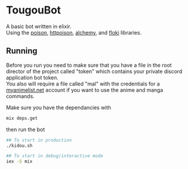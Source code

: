 # TougouBot

A basic bot written in elixir.  
Using the [poison](https://github.com/devinus/poison), [httpoison](https://github.com/edgurgel/httpoison), [alchemy](https://github.com/cronokirby/alchemy), and [floki](https://github.com/philss/floki) libraries.

## Running

Before you run you need to make sure that you have a file in the root director of the project called "token" which contains your private discord application bot token.  
You also will require a file called "mal" with the credentials for a [myanimelist.net](myanimelist.net) 
account if you want to use the anime and manga commands.

Make sure you have the dependancies with 
```bash
mix deps.get
```
then run the bot
```bash
## To start in production
./kidou.sh

## To start in debug/interactive mode
iex -S mix
```